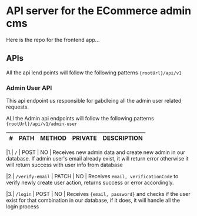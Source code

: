 # API server for the ECommerce admin cms

Here is the repo for the frontend app...

## APIs

All the api lend points will follow the following patterns `{rootUrl}/api/v1`

### Admin User API

This api endpoint us responsible for gabdleing all the admin user related requests.

ALl the Admin api endpoints will follow the following patterns `{rootUrl}/api/v1/admin-user`

| #   | PATH | METHOD | PRIVATE | DESCRIPTION |
| --- | ---- | ------ | ------- | ----------- |

|1.| `/` | POST | NO | Receives new admin data and create new admin in our database. If admin user's email already exist, it will return error otherwise it will return success with user info from database

|2.| `/verify-email` | PATCH | NO | Receives `email, verificationCode` to verify newly create user action, returns success or error accordingly.

|3.| `/login` | POST | NO | Receives `{email, password}` and checks if the user exist for that combination in our database, if it does, it will handle all the login process
